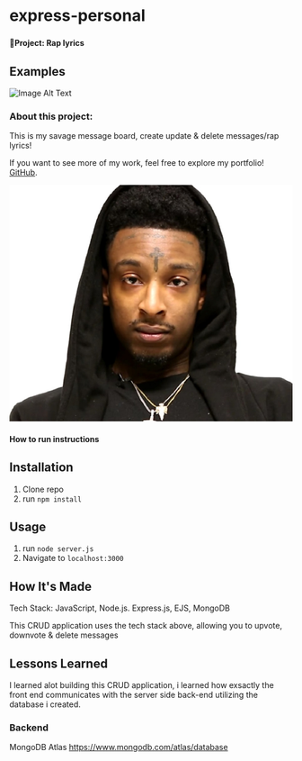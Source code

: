 # express-personal

### 

#### 🎤Project: Rap lyrics

## Examples
![Image Alt Text](./img/savclass.PNG)


### About this project:

This is my savage message board, create update & delete messages/rap lyrics!

If you want to see more of my work, feel free to explore my portfolio! [GitHub](https://github.com/Michaelariasdls).


![21 Savage](public/21savage.jpg)


#### How to run instructions

## Installation

1. Clone repo
2. run `npm install`

## Usage

1. run `node server.js`
2. Navigate to `localhost:3000`

## How It's Made

Tech Stack: JavaScript, Node.js. Express.js, EJS, MongoDB

This CRUD application uses the tech stack above, allowing you to upvote, downvote & delete messages

## Lessons Learned
I learned alot building this CRUD application, i learned how exsactly the front end communicates with the server side back-end utilizing the database i created.

### Backend
MongoDB Atlas https://www.mongodb.com/atlas/database